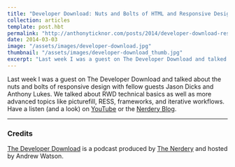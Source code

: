 ```yaml
---
title: "Developer Download: Nuts and Bolts of HTML and Responsive Design"
collection: articles
template: post.hbt
permalink: "http://anthonyticknor.com/posts/2014/developer-download-responsive-web-design/"
date: 2014-03-03
image: "/assets/images/developer-download.jpg"
thumbnail: "/assets/images/developer-download_thumb.jpg"
excerpt: "Last week I was a guest on The Developer Download and talked about the nuts and bolts of responsive design with fellow guests Jason Dicks and Anthony Lukes."
---
```

Last week I was a guest on The Developer Download and talked about the nuts and bolts of responsive design with fellow guests Jason Dicks and Anthony Lukes. We talked about RWD technical basics as well as more advanced topics like picturefill, RESS, frameworks, and iterative workflows. Have a listen (and a look) on [YouTube](https://www.youtube.com/watch?v=i1KLCBlj3n0) or the [Nerdery Blog](http://blog.nerdery.com/2014/01/nerdcast-78-developer-download-nuts-bolts-html-responsive-design/).

----

### Credits

[The Developer Download](http://blog.nerdery.com/tag/developer-download/) is a podcast produced by [The Nerdery](http://www.nerdery.com) and hosted by Andrew Watson. 